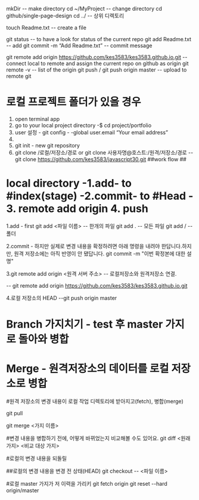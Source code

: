 
mkDir  -- make directory
cd ~/MyProject -- change directory
cd github/single-page-design
cd ../  -- 상위 디렉토리 

touch Readme.txt -- create a file

git status -- to have a look for status of the current repo
git add Readme.txt -- add 
git commit -m “Add Readme.txt” -- commit message

git remote add origin https://github.com/kes3583/kes3583.github.io.git -- connect local to remote and assign the current repo on github as origin
git remote -v -- list of the origin
git push / git push origin master -- upload to remote git


# 로컬 프로젝트 폴더가 있을 경우 
1. open terminal app
2. go to your local project directory -$ cd project/portfolio
3. user 설정 - git config - -global user.email “Your email address”
4. 
5. git init - new git repository
6. git clone /로컬/저장소/경로 or git clone 사용자명@호스트:/원격/저장소/경로
-- git clone https://github.com/kes3583/javascript30.git
##work flow ##
# local directory -1.add- to #index(stage) -2.commit- to #Head - 3. remote add origin 4. push

1.add - first
git add <파일 이름> -- 한개의 파일 
git add .  -- 모든 파일 
git add <foldername>/ -- 폴더

2.commit - 하지만 실제로 변경 내용을 확정하려면 아래 명령을 내려야 한답니다.하지만, 원격 저장소에는 아직 반영이 안 됐답니다.
git commit -m "이번 확정본에 대한 설명"


3.git remote add origin <원격 서버 주소> -- 로컬저장소와 원격저장소 연결.

-- git remote add origin https://github.com/kes3583/kes3583.github.io.git

4.로컬 저장소의 HEAD
--git push origin master


# Branch 가지치기 - test 후 master 가지로 돌아와 병합

# Merge - 원격저장소의 데이터를 로컬 저장소로 병합
#원격 저장소의 변경 내용이 로컬 작업 디렉토리에 받아지고(fetch), 병합(merge)

git pull

git merge <가지 이름>

#변경 내용을 병합하기 전에, 어떻게 바뀌었는지 비교해볼 수도 있어요.
git diff <원래 가지> <비교 대상 가지>

#로컬의 변경 내용을 되돌릴

##로컬의 변경 내용을 변경 전 상태(HEAD)
git checkout -- <파일 이름>

#로컬 master 가지가 저 이력을 가리키
git fetch origin
git reset --hard origin/master

